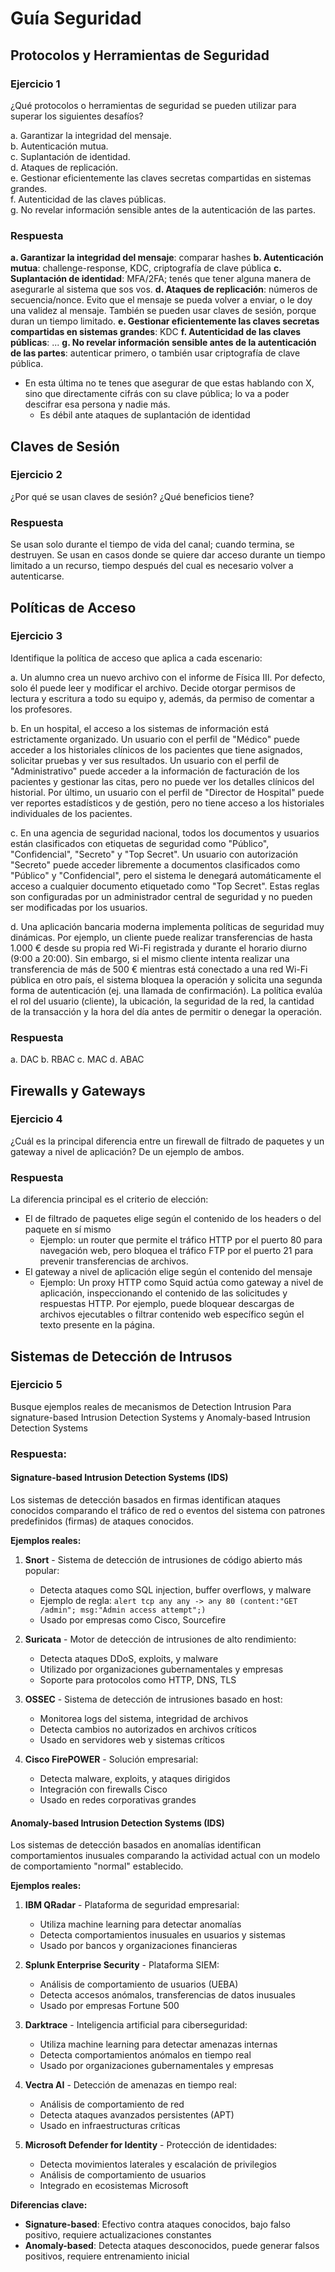 # Guía Seguridad

## Protocolos y Herramientas de Seguridad

### Ejercicio 1
¿Qué protocolos o herramientas de seguridad se pueden utilizar para superar los siguientes desafíos?

a. Garantizar la integridad del mensaje.  
b. Autenticación mutua.  
c. Suplantación de identidad.  
d. Ataques de replicación.  
e. Gestionar eficientemente las claves secretas compartidas en sistemas grandes.  
f. Autenticidad de las claves públicas.  
g. No revelar información sensible antes de la autenticación de las partes.

### Respuesta
**a. Garantizar la integridad del mensaje**: comparar hashes
**b. Autenticación mutua**: challenge-response, KDC, criptografía de clave pública
**c. Suplantación de identidad**: MFA/2FA; tenés que tener alguna manera de asegurarle al sistema que sos vos.
**d. Ataques de replicación**: números de secuencia/nonce. Evito que el mensaje se pueda volver a enviar, o le doy una validez al mensaje. También se pueden usar claves de sesión, porque duran un tiempo limitado.
**e. Gestionar eficientemente las claves secretas compartidas en sistemas grandes**: KDC
**f. Autenticidad de las claves públicas**: ...
**g. No revelar información sensible antes de la autenticación de las partes**: autenticar primero, o también usar criptografía de clave pública.
- En esta última no te tenes que asegurar de que estas hablando con X, sino que directamente cifrás con su clave pública; lo va a poder descifrar esa persona y nadie más.
  - Es débil ante ataques de suplantación de identidad

## Claves de Sesión

### Ejercicio 2
¿Por qué se usan claves de sesión? ¿Qué beneficios tiene?

### Respuesta
Se usan solo durante el tiempo de vida del canal; cuando termina, se destruyen. Se usan en casos donde se quiere dar acceso durante un tiempo limitado a un recurso, tiempo después del cual es necesario volver a autenticarse.

## Políticas de Acceso

### Ejercicio 3
Identifique la política de acceso que aplica a cada escenario:

a. Un alumno crea un nuevo archivo con el informe de Física III. Por defecto, solo él puede leer y modificar el archivo. Decide otorgar permisos de lectura y escritura a todo su equipo y, además, da permiso de comentar a los profesores.

b. En un hospital, el acceso a los sistemas de información está estrictamente organizado. Un usuario con el perfil de "Médico" puede acceder a los historiales clínicos de los pacientes que tiene asignados, solicitar pruebas y ver sus resultados. Un usuario con el perfil de "Administrativo" puede acceder a la información de facturación de los pacientes y gestionar las citas, pero no puede ver los detalles clínicos del historial. Por último, un usuario con el perfil de "Director de Hospital" puede ver reportes estadísticos y de gestión, pero no tiene acceso a los historiales individuales de los pacientes.

c. En una agencia de seguridad nacional, todos los documentos y usuarios están clasificados con etiquetas de seguridad como "Público", "Confidencial", "Secreto" y "Top Secret". Un usuario con autorización "Secreto" puede acceder libremente a documentos clasificados como "Público" y "Confidencial", pero el sistema le denegará automáticamente el acceso a cualquier documento etiquetado como "Top Secret". Estas reglas son configuradas por un administrador central de seguridad y no pueden ser modificadas por los usuarios.

d. Una aplicación bancaria moderna implementa políticas de seguridad muy dinámicas. Por ejemplo, un cliente puede realizar transferencias de hasta 1.000 € desde su propia red Wi-Fi registrada y durante el horario diurno (9:00 a 20:00). Sin embargo, si el mismo cliente intenta realizar una transferencia de más de 500 € mientras está conectado a una red Wi-Fi pública en otro país, el sistema bloquea la operación y solicita una segunda forma de autenticación (ej. una llamada de confirmación). La política evalúa el rol del usuario (cliente), la ubicación, la seguridad de la red, la cantidad de la transacción y la hora del día antes de permitir o denegar la operación.

### Respuesta
a. DAC
b. RBAC
c. MAC
d. ABAC

## Firewalls y Gateways

### Ejercicio 4
¿Cuál es la principal diferencia entre un firewall de filtrado de paquetes y un gateway a nivel de aplicación? De un ejemplo de ambos.

### Respuesta
La diferencia principal es el criterio de elección:
- El de filtrado de paquetes elige según el contenido de los headers o del paquete en sí mismo
  - Ejemplo: un router que permite el tráfico HTTP por el puerto 80 para navegación web, pero bloquea el tráfico FTP por el puerto 21 para prevenir transferencias de archivos.
- El gateway a nivel de aplicación elige según el contenido del mensaje
  - Ejemplo: Un proxy HTTP como Squid actúa como gateway a nivel de aplicación, inspeccionando el contenido de las solicitudes y respuestas HTTP. Por ejemplo, puede bloquear descargas de archivos ejecutables o filtrar contenido web específico según el texto presente en la página.

## Sistemas de Detección de Intrusos

### Ejercicio 5
Busque ejemplos reales de mecanismos de Detection Intrusion Para signature-based Intrusion Detection Systems y Anomaly-based Intrusion Detection Systems

### Respuesta:

#### Signature-based Intrusion Detection Systems (IDS)

Los sistemas de detección basados en firmas identifican ataques conocidos comparando el tráfico de red o eventos del sistema con patrones predefinidos (firmas) de ataques conocidos.

**Ejemplos reales:**

1. **Snort** - Sistema de detección de intrusiones de código abierto más popular:
   - Detecta ataques como SQL injection, buffer overflows, y malware
   - Ejemplo de regla: `alert tcp any any -> any 80 (content:"GET /admin"; msg:"Admin access attempt";)`
   - Usado por empresas como Cisco, Sourcefire

2. **Suricata** - Motor de detección de intrusiones de alto rendimiento:
   - Detecta ataques DDoS, exploits, y malware
   - Utilizado por organizaciones gubernamentales y empresas
   - Soporte para protocolos como HTTP, DNS, TLS

3. **OSSEC** - Sistema de detección de intrusiones basado en host:
   - Monitorea logs del sistema, integridad de archivos
   - Detecta cambios no autorizados en archivos críticos
   - Usado en servidores web y sistemas críticos

4. **Cisco FirePOWER** - Solución empresarial:
   - Detecta malware, exploits, y ataques dirigidos
   - Integración con firewalls Cisco
   - Usado en redes corporativas grandes

#### Anomaly-based Intrusion Detection Systems (IDS)

Los sistemas de detección basados en anomalías identifican comportamientos inusuales comparando la actividad actual con un modelo de comportamiento "normal" establecido.

**Ejemplos reales:**

1. **IBM QRadar** - Plataforma de seguridad empresarial:
   - Utiliza machine learning para detectar anomalías
   - Detecta comportamientos inusuales en usuarios y sistemas
   - Usado por bancos y organizaciones financieras

2. **Splunk Enterprise Security** - Plataforma SIEM:
   - Análisis de comportamiento de usuarios (UEBA)
   - Detecta accesos anómalos, transferencias de datos inusuales
   - Usado por empresas Fortune 500

3. **Darktrace** - Inteligencia artificial para ciberseguridad:
   - Utiliza machine learning para detectar amenazas internas
   - Detecta comportamientos anómalos en tiempo real
   - Usado por organizaciones gubernamentales y empresas

4. **Vectra AI** - Detección de amenazas en tiempo real:
   - Análisis de comportamiento de red
   - Detecta ataques avanzados persistentes (APT)
   - Usado en infraestructuras críticas

5. **Microsoft Defender for Identity** - Protección de identidades:
   - Detecta movimientos laterales y escalación de privilegios
   - Análisis de comportamiento de usuarios
   - Integrado en ecosistemas Microsoft

**Diferencias clave:**
- **Signature-based**: Efectivo contra ataques conocidos, bajo falso positivo, requiere actualizaciones constantes
- **Anomaly-based**: Detecta ataques desconocidos, puede generar falsos positivos, requiere entrenamiento inicial

